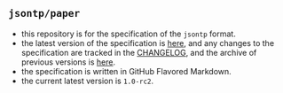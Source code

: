 ## `jsontp/paper`
- this repository is for the specification of the `jsontp` format.
- the latest version of the specification is [here](paper.md), and any changes to the specification are tracked in the [CHANGELOG](CHANGELOG.md), and the archive of previous versions is [here](versions/).
- the specification is written in GitHub Flavored Markdown.
- the current latest version is `1.0-rc2`.
